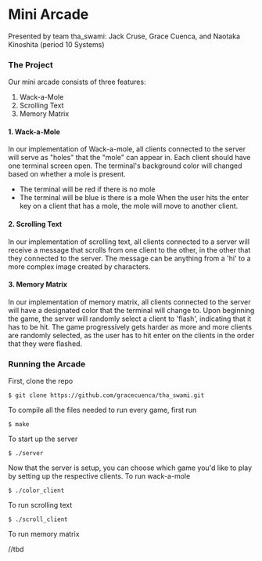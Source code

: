 # Mini Arcade
Presented by team tha_swami: Jack Cruse, Grace Cuenca, and Naotaka Kinoshita (period 10 Systems)

### The Project
Our mini arcade consists of three features:
1. Wack-a-Mole
2. Scrolling Text 
3. Memory Matrix

#### 1. Wack-a-Mole
In our implementation of Wack-a-mole, all clients connected to the server will serve as "holes" that the "mole" can appear in.
Each client should have one terminal screen open. The terminal's background color will changed based on whether a mole is present.
- The terminal will be red if there is no mole
- The terminal will be blue is there is a mole
When the user hits the enter key on a client that has a mole, the mole will move to another client.

#### 2. Scrolling Text
In our implementation of scrolling text, all clients connected to a server will receive a message that scrolls from one client to the other, in the other that they connected to the server. The message can be anything from a 'hi' to a more complex image created by characters.

#### 3. Memory Matrix
In our implementation of memory matrix, all clients connected to the server will have a designated color that the terminal will change to. Upon beginning the game, the server will randomly select a client to 'flash', indicating that it has to be hit. The game progressively gets harder as more and more clients are randomly selected, as the user has to hit enter on the clients in the order that they were flashed.

### Running the Arcade
First, clone the repo

`$ git clone https://github.com/gracecuenca/tha_swami.git`

To compile all the files needed to run every game, first run

`$ make`

To start up the server

`$ ./server`

Now that the server is setup, you can choose which game you'd like to play by setting up the respective clients.
To run wack-a-mole

`$ ./color_client`

To run scrolling text

`$ ./scroll_client`

To run memory matrix

//tbd

